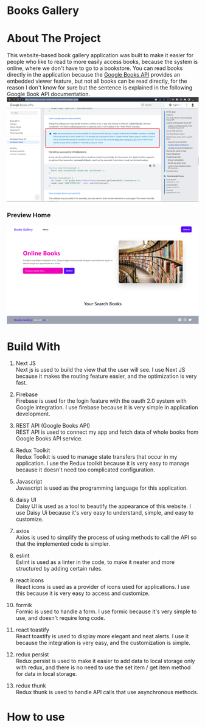 # Books Gallery

# About The Project

This website-based book gallery application was built to make it easier for people who like to read to more easily access books, because the system is online, where we don't have to go to a bookstore. You can read books directly in the application because the <a href="https://developers.google.com/books/docs/v1/getting_started" target="blank">Google Books API</a> provides an embedded viewer feature, but not all books can be read directly, for the reason I don't know for sure but the sentence is explained in the following Google Book API documentation.
![PREVIEW-HOME!](/public/assets/image/embed-viewer-issue.png)

### Preview Home

![PREVIEW-HOME!](/public/assets/image/preview-home.png)

# Build With

1. Next JS </br>
   Next js is used to build the view that the user will see. I use Next JS because it makes the routing feature easier, and the optimization is very fast.

2. Firebase </br>
   Firebase is used for the login feature with the oauth 2.0 system with Google integration. I use firebase because it is very simple in application development.

3. REST API (Google Books API) </br>
   REST API is used to connect my app and fetch data of whole books from Google Books API service.

4. Redux Toolkit </br>
   Redux Toolkit is used to manage state transfers that occur in my application. I use the Redux toolkit because it is very easy to manage because it doesn't need too complicated configuration.

5. Javascript </br>
   Javascript is used as the programming language for this application.

6. daisy UI </br>
   Daisy UI is used as a tool to beautify the appearance of this website. I use Daisy Ui because it's very easy to understand, simple, and easy to customize.

7. axios </br>
   Axios is used to simplify the process of using methods to call the API so that the implemented code is simpler.

8. eslint </br>
   Eslint is used as a linter in the code, to make it neater and more structured by adding certain rules.

9. react icons </br>
   React icons is used as a provider of icons used for applications. I use this because it is very easy to access and customize.

10. formik </br>
    Formic is used to handle a form. I use formic because it's very simple to use, and doesn't require long code.

11. react toastify </br>
    React toastify is used to display more elegant and neat alerts. I use it because the integration is very easy, and the customization is simple.

12. redux persist </br>
    Redux persist is used to make it easier to add data to local storage only with redux, and there is no need to use the set item / get item method for data in local storage.

13. redux thunk </br>
    Redux thunk is used to handle API calls that use asynchronous methods.

# How to use

<!-- ## Preview home after search the books -->

<!-- ![PREVIEW-HOME!](/public/assets/image/preview-search.png) -->

<!-- ## Preview detail book with embed book -->

<!-- ![PREVIEW-HOME!](/public/assets/image/preview-detail-book-with-embed-book.png) -->
